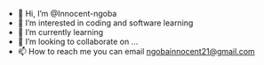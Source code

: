 - 👋 Hi, I’m @Innocent-ngoba
- 👀 I’m interested in coding and software learning
- 🌱 I’m currently learning 
- 💞️ I’m looking to collaborate on ...
- 📫 How to reach me you can email ngobainnocent21@gmail.com

<!---
Innocent-ngoba/Innocent-ngoba is a ✨ special ✨ repository because its `README.md` (this file) appears on your GitHub profile.
You can click the Preview link to take a look at your changes.
--->
